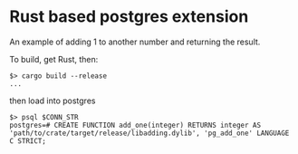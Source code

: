 # Rust based postgres extension

An example of adding 1 to another number and returning the result.

To build, get Rust, then:

```console
$> cargo build --release
...
```

then load into postgres

```console
$> psql $CONN_STR
postgres=# CREATE FUNCTION add_one(integer) RETURNS integer AS 'path/to/crate/target/release/libadding.dylib', 'pg_add_one' LANGUAGE C STRICT;
```